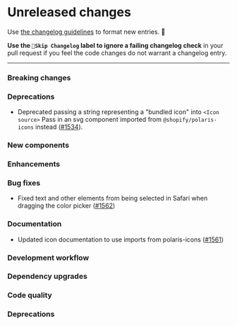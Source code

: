 # Unreleased changes

Use [the changelog guidelines](https://git.io/polaris-changelog-guidelines) to format new entries. 💜

**Use the `🤖Skip Changelog` label to ignore a failing changelog check** in your pull request if you feel the code changes do not warrant a changelog entry.

---

### Breaking changes

### Deprecations

- Deprecated passing a string representing a "bundled icon" into `<Icon source>` Pass in an svg component imported from `@shopify/polaris-icons` instead ([#1534](https://github.com/Shopify/polaris-react/pull/1534)).

### New components

### Enhancements

### Bug fixes

- Fixed text and other elements from being selected in Safari when dragging the color picker ([#1562](https://github.com/Shopify/polaris-react/pull/1562))

### Documentation

- Updated icon documentation to use imports from polaris-icons ([#1561](https://github.com/Shopify/polaris-react/pull/1561))

### Development workflow

### Dependency upgrades

### Code quality

### Deprecations
